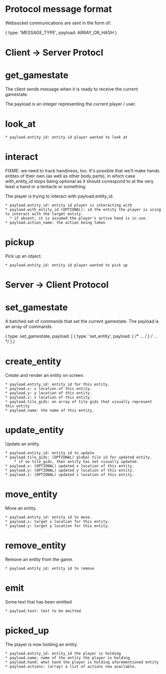 Protocol message format
===

Websocket communications are sent in the form of:

{
    type: 'MESSAGE_TYPE',
    payload: ARRAY_OR_HASH
}


Client -> Server Protocl
===

get_gamestate
===

The client sends message when it is ready to receive the current gamestate.

The payload is an integer representing the current player / user.


look_at
==

    * payload.entity_id: entity id player wanted to look at

interact
==

FIXME: we need to track handiness, too. It's possible that we'll make hands entites of their own (as well as other body parts), in which case with_entity_id stops being optional as it should correspond to at the very least a hand or a tentacle or something.

The player is trying to interact with payload.entity_id.

    * payload.entity_id: entity id player is interacting with
    * payload.with_entity_id (OPTIONAL): id the entity the player is using to interact with the target entity.
      * if absent, it is assumed the player's active hand is in use.
    * payload.action_name: the action being taken

pickup
==

Pick up an object.

    * payload.entity_id: entity id player wanted to pick up

Server -> Client Protocol
===

set_gamestate
===

A batched set of commands that set the current gamestate.
The payload is an array of commands.

{
    type: set_gamestate,
    payload: [
        { type: 'set_entity', payload: { /* ... */ }
        /* ... */
    ]
}


create_entity
===

Create and render an entity on screen.

    * payload.entity_id: entity id for this entity.
    * payload.x: x location of this entity.
    * payload.y: y location of this entity.
    * payload.z: z location of this entity.
    * payload.tile_gids: an array of tile gids that visually represent this entity
    * payload.name: the name of this entity.


update_entity
===

Update an entity.

    * payload.entity_id: entity id to update
    * payload.tile_gids: (OPTIONAL) global tile id for updated entity.
        * if no tile_gids, then entity has not visually updated.
    * payload.x: (OPTIONAL) updated x location of this entity.
    * payload.y: (OPTIONAL) updated y location of this entity.
    * payload.z: (OPTIONAL) updated z location of this entity.

move_entity
===

Move an entity.

    * payload.entity_id: entity id to move.
    * payload.x: target x location for this entity.
    * payload.y: target y location for this entity.


remove_entity
===

Remove an entity from the game.

    * payload.entity_id: entity id to remove
    
    
emit
==

Some text that has been emitted

    * payload.text: text to be emitted

picked_up
==

The player is now holding an entity.

	* payload.entity_id: entity_id the player is holding
	* payload.name: name of the entity the player is holding
	* payload.hand: what hand the player is holding aforementioned entity
	* payload.actions: (array) a list of actions now available.

